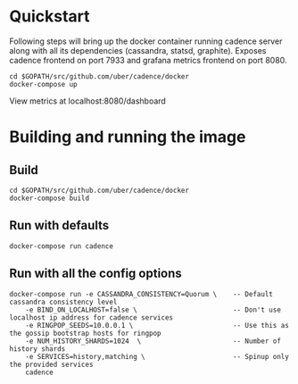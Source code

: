 Quickstart
==========

Following steps will bring up the docker container running cadence server
along with all its dependencies (cassandra, statsd, graphite). Exposes cadence
frontend on port 7933 and grafana metrics frontend on port 8080.

```
cd $GOPATH/src/github.com/uber/cadence/docker
docker-compose up
```

View metrics at localhost:8080/dashboard

Building and running the image
==============================

Build
-----
```
cd $GOPATH/src/github.com/uber/cadence/docker
docker-compose build
```

Run with defaults
-----------------
```
docker-compose run cadence
```

Run with all the config options
-------------------------------
```
docker-compose run -e CASSANDRA_CONSISTENCY=Quorum \    -- Default cassandra consistency level
    -e BIND_ON_LOCALHOST=false \                        -- Don't use localhost ip address for cadence services
    -e RINGPOP_SEEDS=10.0.0.1 \                         -- Use this as the gossip bootstrap hosts for ringpop
    -e NUM_HISTORY_SHARDS=1024  \                       -- Number of history shards
    -e SERVICES=history,matching \                      -- Spinup only the provided services
    cadence
```
